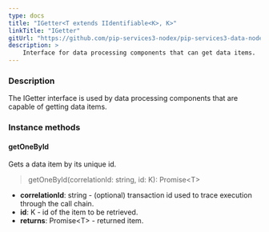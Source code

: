 ```yaml
---
type: docs
title: "IGetter<T extends IIdentifiable<K>, K>"
linkTitle: "IGetter"
gitUrl: "https://github.com/pip-services3-nodex/pip-services3-data-nodex"
description: >
    Interface for data processing components that can get data items.
---
```


### Description

The IGetter interface is used by data processing components that are capable of getting data items.

### Instance methods

#### getOneById
Gets a data item by its unique id.

> getOneById(correlationId: string, id: K): Promise\<T\>

- **correlationId**: string - (optional) transaction id used to trace execution through the call chain.
- **id**: K - id of the item to be retrieved.
- **returns**: Promise\<T\> - returned item.

